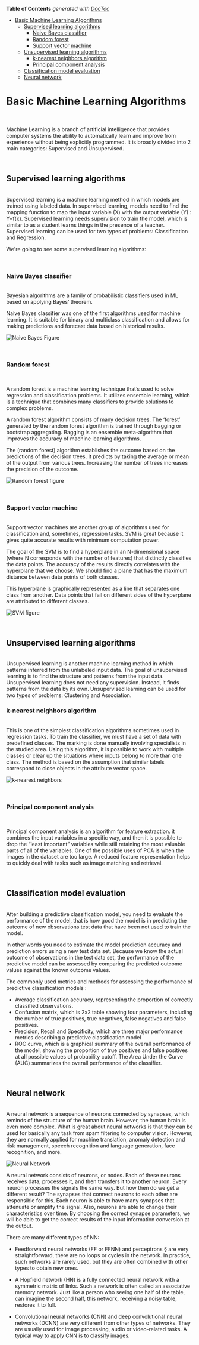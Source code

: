 <!-- DON'T EDIT THIS SECTION, INSTEAD RE-RUN doctoc TO UPDATE -->
**Table of Contents**  *generated with [DocToc](https://github.com/thlorenz/doctoc)*

- [Basic Machine Learning Algorithms](#basic-machine-learning-algorithms)
  - [Supervised learning algorithms](#supervised-learning-algorithms)
    - [Naive Bayes classifier](#naive-bayes-classifier)
    - [Random forest](#random-forest)
    - [Support vector machine](#support-vector-machine)
  - [Unsupervised learning algorithms](#unsupervised-learning-algorithms)
    - [k-nearest neighbors algorithm](#k-nearest-neighbors-algorithm)
    - [Principal component analysis](#principal-component-analysis)
  - [Classification model evaluation](#classification-model-evaluation)
  - [Neural network](#neural-network)



<!-- END doctoc generated TOC please keep comment here to allow auto update -->

# Basic Machine Learning Algorithms
<br/>

Machine Learning is a branch of artificial intelligence that provides computer systems the ability to automatically learn and improve from experience without being explicitly programmed. It is broadly divided into 2 main categories: Supervised and Unsupervised. 


<br/>

## Supervised learning algorithms 

<br/>
Supervised learning is a machine learning method in which models are trained using labeled data. In supervised learning, models need to find the mapping function to map the input variable (X) with the output variable (Y) : Y=f(x). Supervised learning needs supervision to train the model, which is similar to as a student learns things in the presence of a teacher. Supervised learning can be used for two types of problems: Classification and Regression.

We're going to see some supervised learning algorithms:

<br/>

### Naive Bayes classifier
<br/>
Bayesian algorithms are a family of probabilistic classifiers used in ML based on applying Bayes’ theorem.

Naive Bayes classifier was one of the first algorithms used for machine learning. It is suitable for binary and multiclass classification and allows for making predictions and forecast data based on historical results.

![Naive Bayes Figure](screenshots/)

<br/>


### Random forest
<br/>

A random forest is a machine learning technique that’s used to solve regression and classification problems. It utilizes ensemble learning, which is a technique that combines many classifiers to provide solutions to complex problems.

A random forest algorithm consists of many decision trees. The ‘forest’ generated by the random forest algorithm is trained through bagging or bootstrap aggregating. Bagging is an ensemble meta-algorithm that improves the accuracy of machine learning algorithms.

The (random forest) algorithm establishes the outcome based on the predictions of the decision trees. It predicts by taking the average or mean of the output from various trees. Increasing the number of trees increases the precision of the outcome.

![Random forest figure](screenshots/3406775c0c6f8fd9f8701c7ca671dad9.png)

<br/>



### Support vector machine
<br/>
Support vector machines are another group of algorithms used for classification and, sometimes, regression tasks. SVM is great because it gives quite accurate results with minimum computation power.

The goal of the SVM is to find a hyperplane in an N-dimensional space (where N corresponds with the number of features) that distinctly classifies the data points. The accuracy of the results directly correlates with the hyperplane that we choose. We should find a plane that has the maximum distance between data points of both classes.

This hyperplane is graphically represented as a line that separates one class from another. Data points that fall on different sides of the hyperplane are attributed to different classes.

![SVM figure](screenshots/)


<br/>


## Unsupervised learning algorithms
<br/>
Unsupervised learning is another machine learning method in which patterns inferred from the unlabeled input data. The goal of unsupervised learning is to find the structure and patterns from the input data. Unsupervised learning does not need any supervision. Instead, it finds patterns from the data by its own. Unsupervised learning can be used for two types of problems: Clustering and Association.


<br/>

### k-nearest neighbors algorithm
<br/>
This is one of the simplest classification algorithms sometimes used in regression tasks. To train the classifier, we must have a set of data with predefined classes. The marking is done manually involving specialists in the studied area. Using this algorithm, it is possible to work with multiple classes or clear up the situations where inputs belong to more than one class. The method is based on the assumption that similar labels correspond to close objects in the attribute vector space.

![k-nearest neighbors](screenshots/)


<br/>

### Principal component analysis
<br/>

Principal component analysis is an algorithm for feature extraction. it combines the input variables in a specific way, and then it is possible to drop the “least important” variables while still retaining the most valuable parts of all of the variables. One of the possible uses of PCA is when the images in the dataset are too large. A reduced feature representation helps to quickly deal with tasks such as image matching and retrieval.

<br/>

## Classification model evaluation
<br/>
After building a predictive classification model, you need to evaluate the performance of the model, that is how good the model is in predicting the outcome of new observations test data that have been not used to train the model.

In other words you need to estimate the model prediction accuracy and prediction errors using a new test data set. Because we know the actual outcome of observations in the test data set, the performance of the predictive model can be assessed by comparing the predicted outcome values against the known outcome values.

The commonly used metrics and methods for assessing the performance of predictive classification models :

- Average classification accuracy, representing the proportion of correctly classified observations.
- Confusion matrix, which is 2x2 table showing four parameters, including the number of true positives, true negatives, false negatives and false positives.
- Precision, Recall and Specificity, which are three major performance metrics describing a predictive classification model
- ROC curve, which is a graphical summary of the overall performance of the model, showing the proportion of true positives and false positives at all possible values of probability cutoff. The Area Under the Curve (AUC) summarizes the overall performance of the classifier.
<br/>

## Neural network

<br/>
A neural network is a sequence of neurons connected by synapses, which reminds of the structure of the human brain. However, the human brain is even more complex. What is great about neural networks is that they can be used for basically any task from spam filtering to computer vision. However, they are normally applied for machine translation, anomaly detection and risk management, speech recognition and language generation, face recognition, and more.

![Neural Network](screenshots/)


A neural network consists of neurons, or nodes. Each of these neurons receives data, processes it, and then transfers it to another neuron. Every neuron processes the signals the same way. But how then do we get a different result? The synapses that connect neurons to each other are responsible for this. Each neuron is able to have many synapses that attenuate or amplify the signal. Also, neurons are able to change their characteristics over time. By choosing the correct synapse parameters, we will be able to get the correct results of the input information conversion at the output.

There are many different types of NN:

- Feedforward neural networks (FF or FFNN) and perceptrons § are very straightforward, there are no loops or cycles in the network. In practice, such networks are rarely used, but they are often combined with other types to obtain new ones.

- A Hopfield network (HN) is a fully connected neural network with a symmetric matrix of links. Such a network is often called an associative memory network. Just like a person who seeing one half of the table, can imagine the second half, this network, receiving a noisy table, restores it to full.

- Convolutional neural networks (CNN) and deep convolutional neural networks (DCNN) are very different from other types of networks. They are usually used for image processing, audio or video-related tasks. A typical way to apply CNN is to classify images.
<br/>





